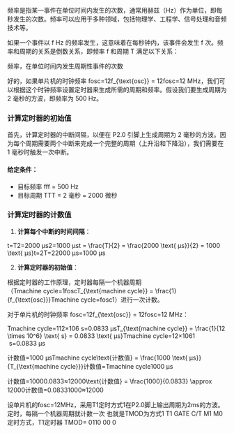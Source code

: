 频率是指某一事件在单位时间内发生的次数，通常用赫兹（Hz）作为单位，即每秒发生的次数。频率可以应用于多种领域，包括物理学、工程学、信号处理和音频技术等。

如果一个事件以 f Hz 的频率发生，这意味着在每秒钟内，该事件会发生 f 次。频率和周期的关系是倒数关系，即频率 f 和周期 T 满足以下关系：

频率，在单位时间内发生周期性事件的次数



好的，如果单片机的时钟频率 fosc=12f_{\text{osc}} = 12fosc​=12 MHz，我们可以根据这个时钟频率设置定时器来生成所需的周期和频率。假设我们要生成周期为 2 毫秒的方波，即频率为 500 Hz。

### 计算定时器的初始值

首先，计算定时器的中断间隔，以便在 P2.0 引脚上生成周期为 2 毫秒的方波。因为每个周期需要两个中断来完成一个完整的周期（上升沿和下降沿），我们需要在 1 毫秒时触发一次中断。

#### 给定条件：

- 目标频率 fff = 500 Hz
- 目标周期 TTT = 2 毫秒 = 2000 微秒

### 计算定时器的计数值

1. **计算每个中断的时间间隔**：

t=T2=2000 μs2=1000 μst = \frac{T}{2} = \frac{2000 \text{ μs}}{2} = 1000 \text{ μs}t=2T​=22000 μs​=1000 μs

2. **计算定时器的初始值**：

根据定时器的工作原理，定时器每隔一个机器周期（Tmachine cycle=1foscT_{\text{machine cycle}} = \frac{1}{f_{\text{osc}}}Tmachine cycle​=fosc​1​）进行一次计数。

对于单片机的时钟频率 fosc=12f_{\text{osc}} = 12fosc​=12 MHz：

Tmachine cycle=112×106 s=0.0833 μsT_{\text{machine cycle}} = \frac{1}{12 \times 10^6} \text{ s} = 0.0833 \text{ μs}Tmachine cycle​=12×1061​ s=0.0833 μs

计数值=1000 μsTmachine cycle\text{计数值} = \frac{1000 \text{ μs}}{T_{\text{machine cycle}}}计数值=Tmachine cycle​1000 μs​

计数值=10000.0833≈12000\text{计数值} = \frac{1000}{0.0833} \approx 12000计数值=0.08331000​≈12000



设单片机的fosc=12MHz，采用T1定时方式1在P2.0脚上输出周期为2ms的方波。
定时，每隔一个机器周期就计数一次
也就是TMOD为方式1
T1
GATE C/T M1 M0
	定时方式，T1定时器
	TMOD=             0110 00 0
